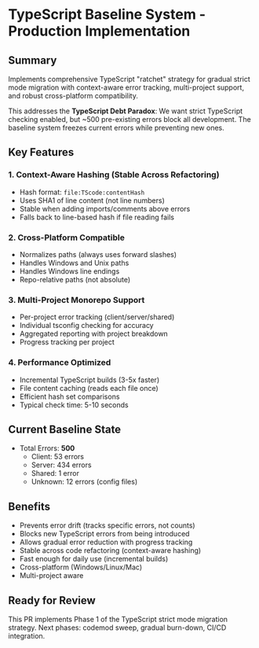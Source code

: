 # TypeScript Baseline System - Production Implementation

## Summary

Implements comprehensive TypeScript "ratchet" strategy for gradual strict mode migration with context-aware error tracking, multi-project support, and robust cross-platform compatibility.

This addresses the **TypeScript Debt Paradox**: We want strict TypeScript checking enabled, but ~500 pre-existing errors block all development. The baseline system freezes current errors while preventing new ones.

## Key Features

### 1. Context-Aware Hashing (Stable Across Refactoring)
- Hash format: `file:TScode:contentHash`
- Uses SHA1 of line content (not line numbers)
- Stable when adding imports/comments above errors
- Falls back to line-based hash if file reading fails

### 2. Cross-Platform Compatible
- Normalizes paths (always uses forward slashes)
- Handles Windows and Unix paths
- Handles Windows line endings
- Repo-relative paths (not absolute)

### 3. Multi-Project Monorepo Support
- Per-project error tracking (client/server/shared)
- Individual tsconfig checking for accuracy
- Aggregated reporting with project breakdown
- Progress tracking per project

### 4. Performance Optimized
- Incremental TypeScript builds (3-5x faster)
- File content caching (reads each file once)
- Efficient hash set comparisons
- Typical check time: 5-10 seconds

## Current Baseline State

- Total Errors: **500**
  - Client: 53 errors
  - Server: 434 errors
  - Shared: 1 error
  - Unknown: 12 errors (config files)

## Benefits

- Prevents error drift (tracks specific errors, not counts)
- Blocks new TypeScript errors from being introduced
- Allows gradual error reduction with progress tracking
- Stable across code refactoring (context-aware hashing)
- Fast enough for daily use (incremental builds)
- Cross-platform (Windows/Linux/Mac)
- Multi-project aware

## Ready for Review

This PR implements Phase 1 of the TypeScript strict mode migration strategy. Next phases: codemod sweep, gradual burn-down, CI/CD integration.
